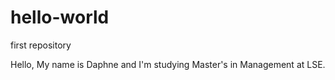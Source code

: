 # hello-world
first repository

Hello,
My name is Daphne and I'm studying Master's in Management at LSE.
